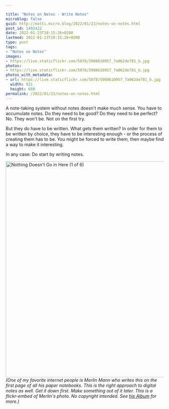 ```yaml
---

title: "Notes on Notes - Write Notes"
microblog: false
guid: http://matti.micro.blog/2022/01/23/notes-on-notes.html
post_id: 1492422
date: 2022-01-23T10:15:26+0200
lastmod: 2022-01-23T10:15:26+0200
type: post
tags:
- "Notes on Notes"
images:
- https://live.staticflickr.com/5078/5908610957_7a062de781_b.jpg
photos:
- https://live.staticflickr.com/5078/5908610957_7a062de781_b.jpg
photos_with_metadata:
- url: https://live.staticflickr.com/5078/5908610957_7a062de781_b.jpg
  width: 921
  height: 688
permalink: /2022/01/23/notes-on-notes.html
---
```

A note-taking system without notes doesn't make much sense. You have to accumulate notes. Do they need to be good? Do they need to be perfect? No. They won't be. Not on the first try.

But they do have to be written. What gets them written? In order for them to be written by choice, they have to be interesting enough - or the process of creating them has to be. You might be forced to write them, then maybe find a way to make it interesting.

In any case: Do start by writing notes.

<a data-flickr-embed="true" href="https://www.flickr.com/photos/merlin/5908610957/in/album-72157627131280234/" title="Nothing Doesn't Go in Here (1 of 6)"><img src="https://live.staticflickr.com/5078/5908610957_7a062de781_b.jpg" width="921" height="688" alt="Nothing Doesn't Go in Here (1 of 6)"></a><script async src="//embedr.flickr.com/assets/client-code.js" charset="utf-8"></script>
*(One of my favorite internet people is Merlin Mann who writes this on the first page of all his paper notebooks. This is the right approach to digital notes as well. Get it down first. Make something out of it later. This is a flickr-embed of Merlin's photo. No copyright intended. See [his Album](https://www.flickr.com/photos/merlin/5908610957/in/album-72157627131280234/) for more.)*
